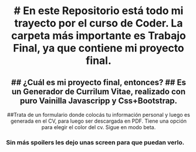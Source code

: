 <h1 align="center">
# En este Repositorio está todo mi trayecto por el curso de Coder. La carpeta más importante es Trabajo Final, ya que contiene mi proyecto final.
</h1>

<h2 align="center">
## ¿Cuál es mi proyecto final, entonces? 
## Es un Generador de Currilum Vitae, realizado con puro Vainilla Javascripp y Css+Bootstrap.
</h2>

<p align="center">
##Trata de un formulario donde colocás tu información personal y luego es generada en el CV, para luego ser descargada en PDF. Tiene una opción para elegir el color del cv. Sigue en modo beta.

### Sin más spoilers les dejo unas screen para que puedan verlo.
</p>


